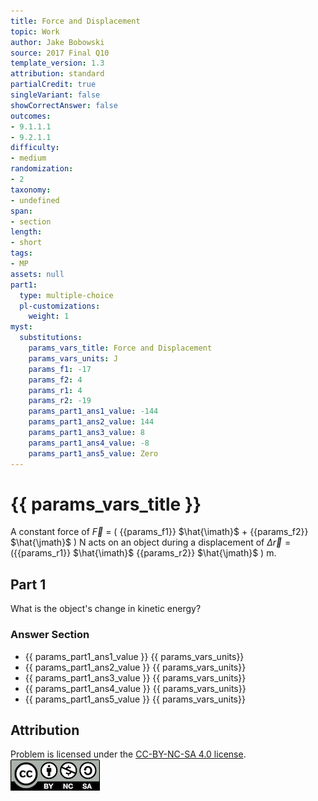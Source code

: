 ```yaml
---
title: Force and Displacement
topic: Work
author: Jake Bobowski
source: 2017 Final Q10
template_version: 1.3
attribution: standard
partialCredit: true
singleVariant: false
showCorrectAnswer: false
outcomes:
- 9.1.1.1
- 9.2.1.1
difficulty:
- medium
randomization:
- 2
taxonomy:
- undefined
span:
- section
length:
- short
tags:
- MP
assets: null
part1:
  type: multiple-choice
  pl-customizations:
    weight: 1
myst:
  substitutions:
    params_vars_title: Force and Displacement
    params_vars_units: J
    params_f1: -17
    params_f2: 4
    params_r1: 4
    params_r2: -19
    params_part1_ans1_value: -144
    params_part1_ans2_value: 144
    params_part1_ans3_value: 8
    params_part1_ans4_value: -8
    params_part1_ans5_value: Zero
---
```

# {{ params_vars_title }}
A constant force of $\vec{F}$  = ( {{params_f1}} $\hat{\imath}$ + {{params_f2}} $\hat{\jmath}$ ) N acts on an object during a displacement of $\Delta \vec{r} = (${{params_r1}} $\hat{\imath}$  {{params_r2}} $\hat{\jmath}$ ) m.

## Part 1

What is the object's change in kinetic energy?

### Answer Section

- {{ params_part1_ans1_value }} {{ params_vars_units}}
- {{ params_part1_ans2_value }} {{ params_vars_units}}
- {{ params_part1_ans3_value }} {{ params_vars_units}}
- {{ params_part1_ans4_value }} {{ params_vars_units}}
- {{ params_part1_ans5_value }} {{ params_vars_units}}

## Attribution

Problem is licensed under the [CC-BY-NC-SA 4.0 license](https://creativecommons.org/licenses/by-nc-sa/4.0/).<br> ![The Creative Commons 4.0 license requiring attribution-BY, non-commercial-NC, and share-alike-SA license.](https://raw.githubusercontent.com/firasm/bits/master/by-nc-sa.png)